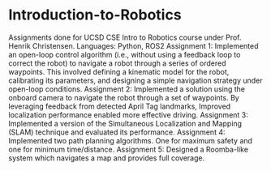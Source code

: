# Introduction-to-Robotics
Assignments done for UCSD CSE Intro to Robotics course under Prof. Henrik Christensen. 
Languages: Python, ROS2
Assignment 1: Implemented an open-loop control algorithm (i.e., without using a feedback loop to correct the robot) to navigate a robot through a series of ordered waypoints. This involved defining a kinematic model for the robot, calibrating its parameters, and designing a simple navigation strategy under open-loop conditions.
Assignment 2: Implemented a solution using the onboard camera to navigate the robot through a set of waypoints. By leveraging feedback from detected April Tag landmarks, Improved localization performance enabled more effective driving.
Assignment 3: Implemented a version of the Simultaneous Localization and Mapping (SLAM) technique and evaluated its performance.
Assignment 4: Implemented two path planning algorithms. One for maximum safety and one for minimum time/distance.
Assignment 5: Designed a Roomba-like system which navigates a map and provides full coverage.
